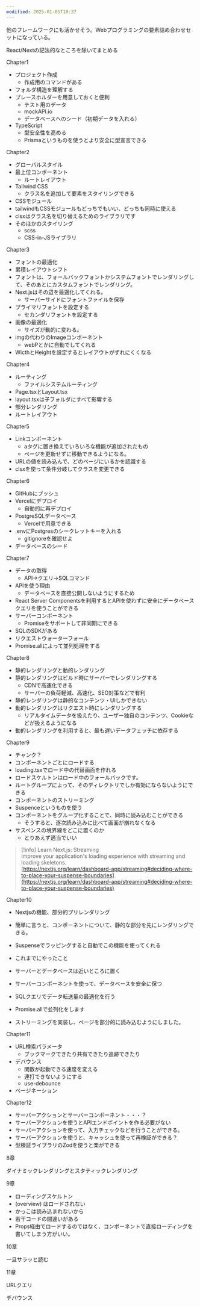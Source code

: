 ```yaml
---
modified: 2025-01-05T18:37
---
```

  

他のフレームワークにも活かせそう。Webプログラミングの要素詰め合わせセットになっている。

React/Nextの記法的なところを除いてまとめる

  

Chapter1

- プロジェクト作成
    - 作成用のコマンドがある
- フォルダ構造を理解する
- プレースホルダーを用意しておくと便利
    - テスト用のデータ
    - mockAPI.io
    - データベースへのシード（初期データを入れる）
- TypeScript
    - 型安全性を高める
    - Prismaというものを使うとより安全に型宣言できる

  

Chapter2

- グローバルスタイル
- 最上位コンポーネント
    - ルートレイアウト
- Tailwind CSS
    - クラス名を追加して要素をスタイリングできる
- CSSモジュール
- tailwindもCSSモジュールもどっちでもいい、どっちも同時に使える
- clsxはクラス名を切り替えるためのライブラリです
- そのほかのスタイリング
    - scss
    - CSS-in-JSライブラリ

  

Chapter3

- フォントの最適化
- 累積レイアウトシフト
- フォントは、フォールバックフォントかシステムフォントでレンダリングして、そのあとにカスタムフォントでレンダリング。
- Next.jsはその辺を最適化してくれる。
    - サーバーサイドにフォントファイルを保存
- プライマリフォントを設定する
    - セカンダリフォントを設定する
- 画像の最適化
    - サイズが動的に変わる。
- imgの代わりのImageコンポーネント
    - webPとかに自動でしてくれる
- WicthとHeightを設定するとレイアウトがずれにくくなる

  

Chapter4

- ルーティング
    - ファイルシステムルーティング
- Page.tsxとLayout.tsx
- layout.tsxは子フォルダにすべて影響する
- 部分レンダリング
- ルートレイアウト

  

Chapter5

- Linkコンポーネント
    - aタグに置き換えていろいろな機能が追加されたもの
    - ページを更新せずに移動できるようになる。
- URLの値を読み込んで、どのページにいるかを認識する
- clsxを使って条件分岐してクラスを変更できる

  

Chapter6

- GitHubにプッシュ
- Vercelにデプロイ
    - 自動的に再デプロイ
- PostgreSQLデータベース
    - Vercelで用意できる
- .envにPostgresのシークレットキーを入れる
    - gitignoreを確認せよ
- データベースのシード

  

Chapter7

- データの取得
    - API→クエリ→SQLコマンド
- APIを使う理由
    - データベースを直接公開しないようにするため
- React Server Componentsを利用するとAPIを使わずに安全にデータベースクエリを使うことができる
- サーバーコンポーネント
    - Promiseをサポートして非同期にできる
- SQLのSDKがある
- リクエストウォーターフォール
- Promise.allによって並列処理をする

  

Chapter8

- 静的レンダリングと動的レンダリング
- 静的レンダリングはビルド時にサーバーでレンダリングする
    - CDNで高速化できる
    - サーバーの負荷軽減、高速化、SEO対策などで有利
- 静的レンダリングは静的なコンテンツ・UIしかできない
- 動的レンダリングはリクエスト時にレンダリングする
    - リアルタイムデータを扱えたり、ユーザー独自のコンテンツ、Cookieなどが扱えるようになる
- 動的レンダリングを利用すると、最も遅いデータフェッチに依存する

  

Chapter9

- チャンク？
- コンポーネントごとにロードする
- loading.tsxでロード中の代替画面を作れる
- ロードスケルトンはロード中のフォールバックです。
- ルートグループによって、そのディレクトリでしか有効にならないようにできる
- コンポーネントのストリーミング
- Suspenceというものを使う
- コンポーネントをグループ化することで、同時に読み込むことができる
    - そうすると、逐次読み込みに比べて画面が崩れなくなる
- サスペンスの境界線をどこに置くのか
    - とりあえず適当でいい

> [!info] Learn Next.js: Streaming  
> Improve your application's loading experience with streaming and loading skeletons.  
> [https://nextjs.org/learn/dashboard-app/streaming#deciding-where-to-place-your-suspense-boundaries](https://nextjs.org/learn/dashboard-app/streaming#deciding-where-to-place-your-suspense-boundaries)  

  

Chapter10

- Nextjsの機能、部分的プリレンダリング
- 簡単に言うと、コンポーネントについて、静的な部分を先にレンダリングできる。
- Suspenseでラッピングすると自動でこの機能を使ってくれる

  

- これまでにやったこと
- サーバーとデータベースは近いところに置く
- サーバーコンポーネントを使って、データベースを安全に保つ
- SQLクエリでデータ転送量の最適化を行う
- Promise.allで並列化をします
- ストリーミングを実装し、ページを部分的に読み込むようにしました。

  

  

Chapter11

- URL検索パラメータ
    - ブックマークできたり共有できたり追跡できたり
- デバウンス
    - 関数が起動できる速度を変える
    - 連打できないようにする
    - use-debounce
- ページネーション

  

  

Chapter12

- サーバーアクションとサーバーコンポーネント・・・？
- サーバーアクションを使うとAPIエンドポイントを作る必要がない
- サーバーアクションを使って、入力チェックなどを行うことができる。
- サーバーアクションを使うと、キャッシュを使って再検証ができる？
- 型検証ライブラリのZodを使うと楽ができる

  

8章

ダイナミックレンダリングとスタティックレンダリング

9章

- ローディングスケルトン
- (overview) はロードされない
- かっこは読み込まれないから
- 若干コードの間違いがある
- Props経由でロードするのではなく、コンポーネントで直接ローディングを書いてしまう方がいい。

10章

一旦サラッと読む

11章

URLクエリ

デバウンス